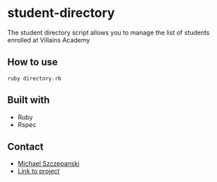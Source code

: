 # student-directory

The student directory script allows you to manage the list of students enrolled at Villains Academy

## How to use

```shell
ruby directory.rb
```

## Built with
- Ruby
- Rspec

## Contact
- [Michael Szczepanski](mailto:m.szczepanski90@gmail.com)
- [Link to project](URL "https://github.com/michael-szczepanski/student-directory")